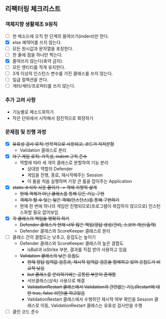 ## 리팩터링 체크리스트

### 객체지향 생활체조 9원칙

- [ ] 한 메소드에 오직 한 단계의 들여쓰기(indent)만 한다.
- [x] else 예약어를 쓰지 않는다.
- [ ] 모든 원시값과 문자열을 포장한다.
- [ ] 한 줄에 점을 하나만 찍는다.
- [x] 줄여쓰지 않는다(축약 금지).
- [ ] 모든 엔티티를 작게 유지한다.
- [ ] 3개 이상의 인스턴스 변수를 가진 클래스를 쓰지 않는다.
- [ ] 일급 컬렉션을 쓴다.
- [ ] 게터/세터/프로퍼티를 쓰지 않는다.

### 추가 고려 사항

- 기능별로 메소드화하기
- 작은 단위에서 시작해서 점진적으로 확장하기

### 문제점 및 진행 과정

- [x] ~~유효성 검사 로직: 반복적으로 사용되고, 코드가 지저분함~~
    - Validation 클래스로 분리
- [x] ~~야구 게임 로직: 가독성, indent 규칙 준수~~
    - 역할에 따라 세 개의 클래스로 분할하여 기능 분리
        - 상대방 역할의 Defender
        - 게임을 진행, 종료, 재시작해주는 Session
        - 이 둘을 처음 실행하며 가장 큰 틀을 잡아주는 Application
- [x] ~~static 수식자 사용 줄이기 -> 객체 지향적 설계~~
    - ~~현재 객체가 아닌 클래스를 통해 모든 기능 구현~~
    - ~~객체가 할 수 있는 일은 객체(인스턴스)를 통해 구현하기~~
    - 현재 한 번에 하나의 게임만 진행되므로(프로그램이 복잡하지 않으므로) 인스턴스화할 필요 없어보임
- [x] ~~각 클래스의 책임을 명확히 하기~~
    - ~~Defender 클래스가 현재 너무 많은 책임(정답 생성/관리, 스코어 계산/출력)~~
    - Defender 클래스와 ScoreKeeper 클래스로 분리
- [ ] 클래스 간의 결합도는 낮추고, 응집도는 높이기
    - Defender 클래스와 ScoreKeeper 클래스의 높은 결합도
        - isBall과 isStrike 부분, 결과를 직접 받아 사용하고 있음
    - ~~Validation 클래스의 낮은 응집도~~
        - ~~현재 정답 입력값 검증과, 재시작 입력값 검증을 함께하고 있어 응집도가 비교적 낮음~~
        - ~~but 클래스를 분리하기에는 공통된 부분이 존재함~~
        - 서브클래스(상속) 사용으로 해결
        - ~~ValidationRestart 클래스에서 Validation과 관련없는 기능(Restart에 대한 true, false 리턴)을 하고있음~~
        - ValidationRestart 클래스에서 수행하던 재시작 여부 확인을 Session 클래스로 이동, ValidationRestart 클래스는 유효성 검사만을 수행
- [ ] 클린 코드 준수
